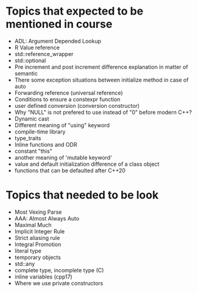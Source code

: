 # Topics that expected to be mentioned in course
- ADL: Argument Depended Lookup
- R Value reference
- std::reference_wrapper
- std::optional
- Pre increment and post increment difference explanation in matter of semantic
- There some exception situations between initialize method in case of auto
- Forwarding reference (universal reference)
- Conditions to ensure a constexpr function
- user defined conversion (conversion constructor)
- Why "NULL" is not prefered to use instead of "0" before modern C++?
- Dynamic cast
- Different meaning of "using" keyword
- compile-time library
- type_traits
- Inline functions and ODR
- constant "this"
- another meaning of 'mutable keyword'
- value and default initialization difference of a class object
- functions that can be defaulted after C++20
# Topics that needed to be look
- Most Vexing Parse
- AAA: Almost Always Auto
- Maximal Much
- Implicit Integer Rule
- Strict aliasing rule
- Integral Promotion
- literal type
- temporary objects
- std::any
- complete type, incomplete type (C)
- inline variables (cpp17)
- Where we use private constructors 